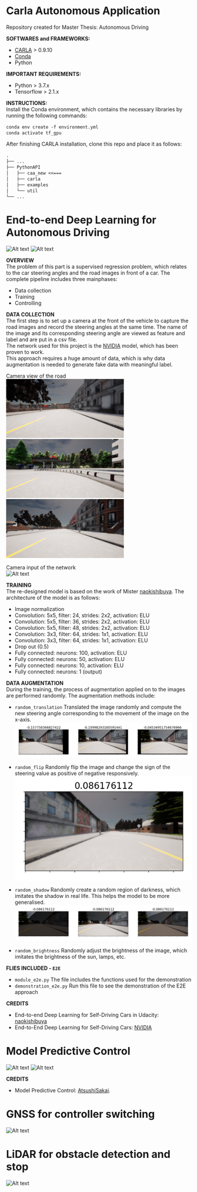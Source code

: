 # Carla Autonomous Application

Repository created for Master Thesis: Autonomous Driving

**SOFTWARES and FRAMEWORKS:**  
* [CARLA](https://github.com/carla-simulator/carla) > 0.9.10  
* [Conda](https://docs.conda.io/en/latest/)  
* Python

**IMPORTANT REQUIREMENTS:**  
* Python > 3.7.x  
* Tensorflow > 2.1.x  

**INSTRUCTIONS:**  
Install the Conda environment, which contains the necessary libraries by running the following commands:  

```
conda env create -f environment.yml
conda activate tf_gpu
```

After finishing CARLA installation, clone this repo and place it as follows:  

    .
    ├── ...
    ├── PythonAPI
    │   ├── caa_new <<===          
    │   ├── carla             
    │   ├── examples                      
    │   └── util                
    └── ...


# End-to-end Deep Learning for Autonomous Driving  
![Alt text](https://github.com/m4tice/caa_new/blob/main/assets/e2e_01.gif)
![Alt text](https://github.com/m4tice/caa_new/blob/main/assets/e2e_02.gif)

**OVERVIEW**  
The problem of this part is a supervised regression problem, which relates to the car steering angles and the road images in front of a car. The complete pipeline includes three mainphases:  
* Data collection  
* Training  
* Controlling  

**DATA COLLECTION**  
The first step is to  set up a camera at the front of the vehicle to capture the road images and record the steering angles at the same time. The name of the image and its corresponding steering angle are viewed as feature and label and are put in a csv file.  
The network used for this project is the [NVIDIA](https://developer.nvidia.com/blog/deep-learning-self-driving-cars/) model, which has been proven to work.  
This approach requires a huge amount of data, which is why data augmentation is needed to generate fake data with meaningful label.  

Camera view of the road  
![Alt text](https://github.com/m4tice/caa_new/blob/main/assets/recorded_01.png)
![Alt text](https://github.com/m4tice/caa_new/blob/main/assets/recorded_02.png)
![Alt text](https://github.com/m4tice/caa_new/blob/main/assets/recorded_03.png)

Camera input of the network  
![Alt text](https://github.com/m4tice/caa_new/blob/main/assets/e2e_input.gif)  

**TRAINING**  
The re-designed model is based on the work of Mister [naokishibuya](https://github.com/naokishibuya/car-behavioral-cloning). The architecture of the model is as follows:  
* Image normalization  
* Convolution: 5x5, filter: 24, strides: 2x2, activation: ELU  
* Convolution: 5x5, filter: 36, strides: 2x2, activation: ELU  
* Convolution: 5x5, filter: 48, strides: 2x2, activation: ELU  
* Convolution: 3x3, filter: 64, strides: 1x1, activation: ELU  
* Convolution: 3x3, filter: 64, strides: 1x1, activation: ELU  
* Drop out (0.5)  
* Fully connected: neurons: 100, activation: ELU  
* Fully connected: neurons: 50, activation: ELU  
* Fully connected: neurons: 10, activation: ELU  
* Fully connected: neurons: 1 (output)  

**DATA AUGMENTATION**  
During the training, the process of augmentation applied on to the images are performed randomly. The augmentation methods include:  
* `random_translation` Translated the image randomly and compute the new steering angle corresponding to the movement of the image on the x-axis.
![Alt text](https://github.com/m4tice/caa_new/blob/main/assets/translated_sample.PNG)  

* `random_flip` Randomly flip the image and change the sign of the steering value as positive of negative responsively.  
![Alt text](https://github.com/m4tice/caa_new/blob/main/assets/flipped_sample.PNG)  

* `random_shadow` Randomly create a random region of darkness, which imitates the shadow in real life. This helps the model to be more generalised.  
![Alt text](https://github.com/m4tice/caa_new/blob/main/assets/shadow_sample.PNG)  
* `random_brightness` Randomly adjust the brightness of the image, which imitates the brightness of the sun, lamps, etc.  

**FLIES INCLUDED - `E2E`**   
* `module_e2e.py` The file includes the functions used for the demonstration  
* `demonstration_e2e.py` Run this file to see the demonstration of the E2E approach 

**CREDITS**  
* End-to-end Deep Learning for Self-Driving Cars in Udacity: [naokishibuya](https://github.com/naokishibuya)  
* End-to-End Deep Learning for Self-Driving Cars: [NVIDIA](https://developer.nvidia.com/blog/deep-learning-self-driving-cars/)  

# Model Predictive Control  
![Alt text](https://github.com/m4tice/caa_new/blob/main/assets/mpc_01.gif)
![Alt text](https://github.com/m4tice/caa_new/blob/main/assets/mpc_02.gif)

**CREDITS**  
* Model Predictive Control: [AtsushiSakai](https://github.com/AtsushiSakai/PythonRobotics).  

# GNSS for controller switching  
![Alt text](https://github.com/m4tice/caa_new/blob/main/assets/gnss_01.gif)

# LiDAR for obstacle detection and stop    
![Alt text](https://github.com/m4tice/caa_new/blob/main/assets/lidar_01.gif)
